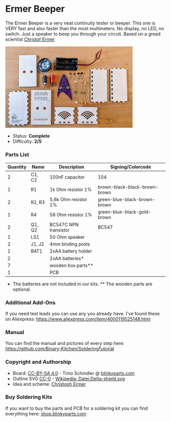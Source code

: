 # Ermer Beeper

The Ermer Beeper is a very neat continuity tester or beeper. This one is VERY fast and also faster than the most multimeters. No display, no LED, no switch. Just a speaker to beep you through your circuit. Based on a gread scientist [Christof Ermer](https://homepages.uni-regensburg.de/~erc24492/)

<img src="images/thumbnail.jpg" width=400px alt="Ermer Beeper">

- Status: **Complete**
- Difficulty: **2/5**

### Parts List

| Quantity | Name   | Description           | Signing/Colorcode             |
|----------|--------|-----------------------|-------------------------------|
| 2        | C1, C2 | 100nF capacitor       | 104                           |
| 1        | R1     | 1k Ohm resistor 1%    | brown-black-black-brown-brown |
| 2        | R2, R3 | 5,6k Ohm resistor 1%  | green-blue-black-brown-brown  |
| 1        | R4     | 56 Ohm resistor 1%    | green-blue-black-gold-brown   |
| 2        | Q1, Q2 | BC547C NPN transistor | BC547                         |
| 1        | LS1    | 50 Ohm speaker        |                               |
| 2        | J1, J2 | 4mm binding posts     |                               |
| 1        | BAT1   | 2xAA battery holder   |                               |
| 2        |        | 2xAA batteries*       |                               |
| 7        |        | wooden box parts**    |                               |
| 1        |        | PCB                   |                               |

* The batteries are not included in our kits.
** The wooden parts are optional.

### Additional Add-Ons
If you need test leads you can use any you already have. I've found these on Aliexpress: https://www.aliexpress.com/item/4000119525148.html

### Manual
You can find the manual and pictures of every step here: https://github.com/Binary-Kitchen/SolderingTutorial

### Copyright and Authorship

- Board: [CC-BY-SA 4.0](https://creativecommons.org/licenses/by-sa/4.0/) - Timo Schindler @ [blinkyparts.com](https://shop.blinkyparts.com)
- Outline SVG [CC-0](https://de.wikipedia.org/wiki/Gemeinfreiheit) - [Wikipedia: Datei:Delta-shield.svg](https://de.wikipedia.org/wiki/Datei:Delta-shield.svg)
- Idea and scheme: [Christoph Ermer](https://homepages.uni-regensburg.de/~erc24492/)

### Buy Soldering Kits
If you want to buy the parts and PCB for a soldering kit you can find everything here: [shop.blinkyparts.com](https://shop.blinkyparts.com/de/Ermer-Piepser-Durchgangspruefer-nicht-von-dieser-Welt/blink233942)
